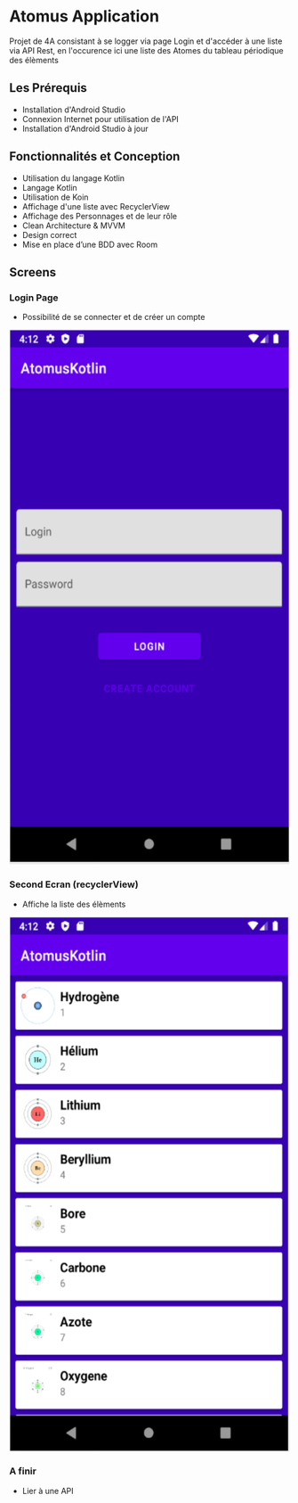 # Atomus Application
Projet de 4A consistant à se logger via page Login et d'accéder à une liste via API Rest, en l'occurence ici une liste des Atomes du tableau périodique des élèments


## Les Prérequis

- Installation d'Android Studio
- Connexion Internet pour utilisation de l'API
- Installation d'Android Studio à jour

## Fonctionnalités et Conception

- Utilisation du langage Kotlin
- Langage Kotlin
- Utilisation de Koin
- Affichage d'une liste avec RecyclerView
- Affichage des Personnages et de leur rôle
- Clean Architecture & MVVM
- Design correct
- Mise en place d’une BDD avec Room
 
## Screens

### Login Page

- Possibilité de se connecter et de créer un compte
<img src="https://github.com/Dunniii/AtomusKotlin/blob/master/Screen/LoginPage.PNG" width="540" height="960" alt="LoginPage.png">

### Second Ecran (recyclerView)

- Affiche la liste des élèments
<img src="https://github.com/Dunniii/AtomusKotlin/blob/master/Screen/Liste.PNG" width="540" height="960" alt="Liste.png">



### A finir 

- Lier à une API

